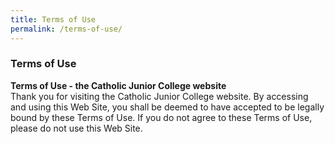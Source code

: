 ```yaml
---
title: Terms of Use
permalink: /terms-of-use/
---
```

### **Terms of Use**
**Terms of Use - the Catholic Junior College website**<br>
Thank you for visiting the Catholic Junior College website. By accessing and using this Web Site, you shall be deemed to have accepted to be legally bound by these Terms of Use. If you do not agree to these Terms of Use, please do not use this Web Site.